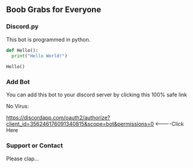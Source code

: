 ## Boob Grabs for Everyone


### Discord.py

This bot is programmed in python.

```python
def Hello():
  print("Hello World!")
  
Hello()
```

### Add Bot

You can add this bot to your discord server by clicking this 100% safe link

No Virus: 
  
  https://discordapp.com/oauth2/authorize?client_id=356246176091340815&scope=bot&permissions=0  <----Click Here

### Support or Contact

Please clap...
